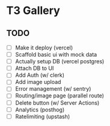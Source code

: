 # T3 Gallery 

## TODO

- [ ] Make it deploy (vercel)
- [ ] Scaffold basic ui with mock data
- [ ] Actually setup DB (vercel postgres)
- [ ] Attach DB to UI
- [ ] Add Auth (w/ clerk)
- [ ] Add image upload
- [ ] Error management (w/ sentry)
- [ ] Routing/image page (parallel route)
- [ ] Delete button (w/ Server Actions)
- [ ] Analytics (posthog)
- [ ] Ratelimiting (upstash)